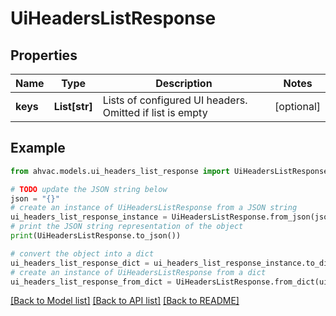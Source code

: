 # UiHeadersListResponse


## Properties

Name | Type | Description | Notes
------------ | ------------- | ------------- | -------------
**keys** | **List[str]** | Lists of configured UI headers. Omitted if list is empty | [optional] 

## Example

```python
from ahvac.models.ui_headers_list_response import UiHeadersListResponse

# TODO update the JSON string below
json = "{}"
# create an instance of UiHeadersListResponse from a JSON string
ui_headers_list_response_instance = UiHeadersListResponse.from_json(json)
# print the JSON string representation of the object
print(UiHeadersListResponse.to_json())

# convert the object into a dict
ui_headers_list_response_dict = ui_headers_list_response_instance.to_dict()
# create an instance of UiHeadersListResponse from a dict
ui_headers_list_response_from_dict = UiHeadersListResponse.from_dict(ui_headers_list_response_dict)
```
[[Back to Model list]](../README.md#documentation-for-models) [[Back to API list]](../README.md#documentation-for-api-endpoints) [[Back to README]](../README.md)


